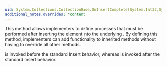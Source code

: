 ```yaml
---
uid: System.Collections.CollectionBase.OnInsertComplete(System.Int32,System.Object)
additional_notes.overrides: *content
---
```


<p>This method allows implementers to define processes that must be performed after inserting the element into the underlying <xref href="System.Collections.ArrayList"></xref>. By defining this method, implementers can add functionality to inherited methods without having to override all other methods.  
  
 <xref href="System.Collections.CollectionBase.OnInsert(System.Int32,System.Object)"></xref> is invoked before the standard Insert behavior, whereas <xref href="System.Collections.CollectionBase.OnInsertComplete(System.Int32,System.Object)"></xref> is invoked after the standard Insert behavior.</p>


